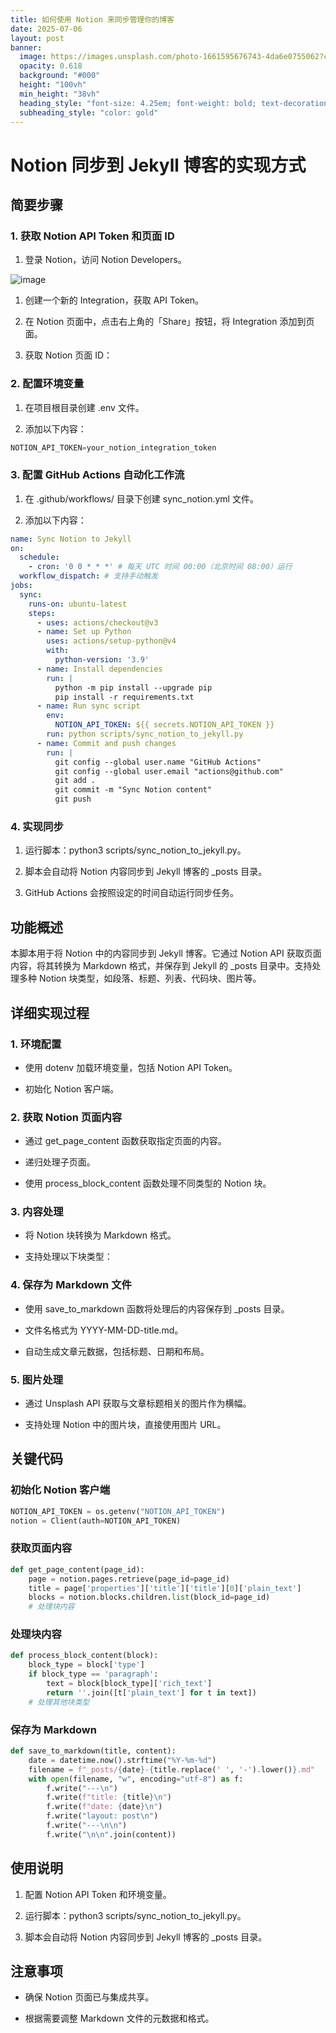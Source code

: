 ```yaml
---
title: 如何使用 Notion 来同步管理你的博客
date: 2025-07-06
layout: post
banner:
  image: https://images.unsplash.com/photo-1661595676743-4da6e0755062?crop=entropy&cs=tinysrgb&fit=max&fm=jpg&ixid=M3w2OTIwMzJ8MHwxfHJhbmRvbXx8fHx8fHx8fDE3NTE3OTczNDF8&ixlib=rb-4.1.0&q=80&w=1080
  opacity: 0.618
  background: "#000"
  height: "100vh"
  min_height: "38vh"
  heading_style: "font-size: 4.25em; font-weight: bold; text-decoration: underline"
  subheading_style: "color: gold"
---
```


# Notion 同步到 Jekyll 博客的实现方式

## 简要步骤

### 1. 获取 Notion API Token 和页面 ID

1. 登录 Notion，访问 Notion Developers。

![image](https://prod-files-secure.s3.us-west-2.amazonaws.com/a7a0cc5a-89b9-4cda-8686-1fba0ca52f40/d19c1afe-dea5-4312-9333-786b0ba83054/image.png?X-Amz-Algorithm=AWS4-HMAC-SHA256&X-Amz-Content-Sha256=UNSIGNED-PAYLOAD&X-Amz-Credential=ASIAZI2LB466VMEBSJ5S%2F20250706%2Fus-west-2%2Fs3%2Faws4_request&X-Amz-Date=20250706T102220Z&X-Amz-Expires=3600&X-Amz-Security-Token=IQoJb3JpZ2luX2VjEE8aCXVzLXdlc3QtMiJGMEQCIAX9p1wsnDf%2BDURzxpegHJUV01IIRgDP%2FBrFLMex8kxLAiAZRNOD0bNt6r3eTmmGYGhsiikRQjlTWK0%2BOxGcrM6IIir%2FAwhYEAAaDDYzNzQyMzE4MzgwNSIMyR32bWh2NEB2Wzu3KtwD1wRgJ2IAqW27qNhHAW629dWdaS1iGdKWqRmDE5Otvb%2FlnEL0Lv5r6ZYmccrQivTKFttSOklsSo9f%2BGRcVahUnVrGmEfW8kxAFBSDedVkZE7fYtQapLSs33kM9KJ5TcWglPhSOedoNceDTVYgHggq9NBxfdcSgKqTDyt5Rd0PZOjL1Gd5wo5xndaGxzRXLgpqzH%2Bs5R%2BvZiJtDJJwAm4hKsYNpGVSwxseJVB5Uv4ehS8eP%2Bbwg5EliPqvuuWLSEMwF5cAEvgmorRcU5waRiTyu5TulvytpJjZUcLd71%2FDJgTJ1BUh65nBMdjCQBbu1d05KFGCStvhOouxZrS2n6%2FhhNP9E0qcX0%2BlROjINew2gMSQ0H8WtKDfYca706JEOVVpk%2Fa5BCeLFnGie7acQ94hpYjsDv86D0Za6qvSTFzDtbA6zkcqexzzsnRYrflwdQk9HCM94ERxwkWuA26PAi62dOaP7rEAI8b%2BTyx6rECtK9aguw52tOliWtyoDr5cvz1M9p2sc5uC%2FjfFmd%2B5SFiU7WxQQAL512DyCsTwvO8LbbfUFKMn%2FAV9eOrMFIEjMNv3mMPEB0pgdwrtWR7Aler3fHDc5hRcXxkDA8%2BD7ocCi3RCSjeC0BRwgZwSHIEwp66owwY6pgFoipoqhKfC7za5uYssDO68VrnydntW%2FzsLG79CqKgPaSRYg4OuBqBrbFNwr9e2Mnkrb%2F9%2B47eJHfRKCRepS8n6L%2FC4CIt5W8qM%2Bd0VVh5vDqUtMlgDys%2F9JRQ%2FWd6CvlemtIAvXQOC3fIrBWjUr9eKS49M%2BG2ASkoCMeX0YACdAyjtwQxy0dcURdcil84%2BQgbrMVGFrlsBMQ20jKYzC4rJlUwMxzeI&X-Amz-Signature=cf41d10b01c359864a0061eec2253c0e522b101d6f823e75c2dc9aa7f04e3354&X-Amz-SignedHeaders=host&x-amz-checksum-mode=ENABLED&x-id=GetObject)

1. 创建一个新的 Integration，获取 API Token。

1. 在 Notion 页面中，点击右上角的「Share」按钮，将 Integration 添加到页面。

1. 获取 Notion 页面 ID：


### 2. 配置环境变量

1. 在项目根目录创建 .env 文件。

1. 添加以下内容：

```javascript
NOTION_API_TOKEN=your_notion_integration_token
```

### 3. 配置 GitHub Actions 自动化工作流

1. 在 .github/workflows/ 目录下创建 sync_notion.yml 文件。

1. 添加以下内容：

```yaml
name: Sync Notion to Jekyll
on:
  schedule:
    - cron: '0 0 * * *' # 每天 UTC 时间 00:00（北京时间 08:00）运行
  workflow_dispatch: # 支持手动触发
jobs:
  sync:
    runs-on: ubuntu-latest
    steps:
      - uses: actions/checkout@v3
      - name: Set up Python
        uses: actions/setup-python@v4
        with:
          python-version: '3.9'
      - name: Install dependencies
        run: |
          python -m pip install --upgrade pip
          pip install -r requirements.txt
      - name: Run sync script
        env:
          NOTION_API_TOKEN: ${{ secrets.NOTION_API_TOKEN }}
        run: python scripts/sync_notion_to_jekyll.py
      - name: Commit and push changes
        run: |
          git config --global user.name "GitHub Actions"
          git config --global user.email "actions@github.com"
          git add .
          git commit -m "Sync Notion content"
          git push
```

### 4. 实现同步

1. 运行脚本：python3 scripts/sync_notion_to_jekyll.py。

1. 脚本会自动将 Notion 内容同步到 Jekyll 博客的 _posts 目录。

1. GitHub Actions 会按照设定的时间自动运行同步任务。

## 功能概述

本脚本用于将 Notion 中的内容同步到 Jekyll 博客。它通过 Notion API 获取页面内容，将其转换为 Markdown 格式，并保存到 Jekyll 的 _posts 目录中。支持处理多种 Notion 块类型，如段落、标题、列表、代码块、图片等。

## 详细实现过程

### 1. 环境配置

- 使用 dotenv 加载环境变量，包括 Notion API Token。

- 初始化 Notion 客户端。

### 2. 获取 Notion 页面内容

- 通过 get_page_content 函数获取指定页面的内容。

- 递归处理子页面。

- 使用 process_block_content 函数处理不同类型的 Notion 块。

### 3. 内容处理

- 将 Notion 块转换为 Markdown 格式。

- 支持处理以下块类型：


### 4. 保存为 Markdown 文件

- 使用 save_to_markdown 函数将处理后的内容保存到 _posts 目录。

- 文件名格式为 YYYY-MM-DD-title.md。

- 自动生成文章元数据，包括标题、日期和布局。

### 5. 图片处理

- 通过 Unsplash API 获取与文章标题相关的图片作为横幅。

- 支持处理 Notion 中的图片块，直接使用图片 URL。

## 关键代码

### 初始化 Notion 客户端

```python
NOTION_API_TOKEN = os.getenv("NOTION_API_TOKEN")
notion = Client(auth=NOTION_API_TOKEN)
```

### 获取页面内容

```python
def get_page_content(page_id):
    page = notion.pages.retrieve(page_id=page_id)
    title = page['properties']['title']['title'][0]['plain_text']
    blocks = notion.blocks.children.list(block_id=page_id)
    # 处理块内容
```

### 处理块内容

```python
def process_block_content(block):
    block_type = block['type']
    if block_type == 'paragraph':
        text = block[block_type]['rich_text']
        return ''.join([t['plain_text'] for t in text])
    # 处理其他块类型
```

### 保存为 Markdown

```python
def save_to_markdown(title, content):
    date = datetime.now().strftime("%Y-%m-%d")
    filename = f"_posts/{date}-{title.replace(' ', '-').lower()}.md"
    with open(filename, "w", encoding="utf-8") as f:
        f.write("---\n")
        f.write(f"title: {title}\n")
        f.write(f"date: {date}\n")
        f.write("layout: post\n")
        f.write("---\n\n")
        f.write("\n\n".join(content))
```

## 使用说明

1. 配置 Notion API Token 和环境变量。

1. 运行脚本：python3 scripts/sync_notion_to_jekyll.py。

1. 脚本会自动将 Notion 内容同步到 Jekyll 博客的 _posts 目录。

## 注意事项

- 确保 Notion 页面已与集成共享。

- 根据需要调整 Markdown 文件的元数据和格式。